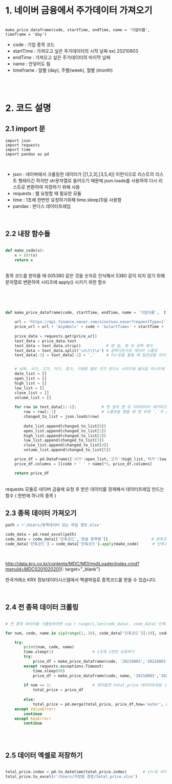 # 1. 네이버 금융에서 주가데이터 가져오기

```

make_price_dataframe(code, startTime, endTime, name = '기업이름', timeframe = 'day')

```

+ code : 기업 종목 코드
+ startTime : 가져오고 싶은 주가데이터의 시작 날짜   ex) 20210803
+ endTime : 가져오고 싶은 주가데이터의 마지막 날짜
+ name : 안넣어도 됨
+ timeframe : 일별 (day), 주별(week), 월별 (month)




<br><br>
# 2. 코드 설명

## 2.1 import 문

```
import json
import requests
import time
import pandas as pd
```
<br>


+ json : 네이버에서 크롤링한 데이터가 [[1,2,3],[3,5,4]] 이런식으로 리스트의 리스트 형태이긴 하지만 str문자열로 들어오기 때문에 json.loads를 사용하여 다시 리스트로 변환하여 저장하기 위해 사용
+ requests : 웹 요청할 때 필요한 모듈
+ time : 1초에 한번만 요청하기위해 time.sleep(1)을 사용함
+ pandas : 판다스 데이터프레임  

<br>

## 2.2 내장 함수들

```python

def make_code(x):
    x = str(x)
    return x

```
<br>
종목 코드를 받아올 때 005380 같은 것을 숫자로 인식해서 5380 같이 되지 않기 위해 문자열로 변환하여 시리즈에 apply() 시키기 위한 함수  

<br><br><br>


```python
def make_price_dataframe(code, startTime, endTime, name = '기업이름',  timeframe = 'day'):

    url = 'https://api.finance.naver.com/siseJson.naver?requestType=1'
    price_url = url + '&symbol=' + code + '&startTime=' + startTime + '&endTime=' + endTime + '&timeframe=' + timeframe
    
    price_data = requests.get(price_url)
    text_data = price_data.text
    text_data = text_data.strip()           # 맨 앞, 맨 뒤 공백 제거
    text_data = text_data.split('\n\t\t\n') # 공백기준으로 데이터 스플릿
    text_data[-2] = text_data[-2] + ','     # for문을 돌릴 때 일관성을 지키기 위해 마지막 행에는 ','를 추가


    # 날짜, 시가, 고가, 저가, 종가, 거래량 별로 각각 판다스 시리즈에 들어갈 리스트에 담기 
    date_list = []
    open_list = []
    high_list = []
    low_list = []
    close_list = []
    volume_list = []
    
    for row in text_data[1:-1]:           # 맨 앞과 맨 뒤 더미데이터 제거하고 시작
        row = row[:-1]                    # 스플릿을 했을 때 맨 뒤에 ','가 붙어있는 것을 제거하고 시작
        changed_to_list = json.loads(row)
        
        date_list.append(changed_to_list[0])
        open_list.append(changed_to_list[1])
        high_list.append(changed_to_list[2])
        low_list.append(changed_to_list[3])
        close_list.append(changed_to_list[4])
        volume_list.append(changed_to_list[5])

    price_df = pd.DataFrame({'시가':open_list,'고가':high_list,'저가':low_list,'종가':close_list, '거래량':volume_list }, index = date_list)
    price_df.columns = [[code + ' ' + name]*5, price_df.columns]

    return price_df


```

<br>
requests 모듈로 네이버 금융에 요청 후 받은 데이터를 정제해서 데이터프레임 만드는 함수 ( 한번에 하나의 종목 )
<br>

## 2.3 종목 데이터 가져오기

```python
path = r'/Users/종목데이터 있는 파일 경로.xlsx'

code_data = pd.read_excel(path)
code_data = code_data[['단축코드','한글 종목명']]                   # 종목코드와 종목명만 남김
code_data['단축코드'] = code_data['단축코드'].apply(make_code)      # 단축코드 시리즈를 문자열 타입으로 변환

```
<br>

<http://data.krx.co.kr/contents/MDC/MDI/mdiLoader/index.cmd?menuId=MDC0201020201>{: target="_blank"}


한국거래소 KRX 정보데이터시스템에서 엑셀파일로 종목코드를 받을 수 있습니다.



<br>

## 2.4 전 종목 데이터 크롤링

```python

# 전 종목 데이터를 크롤링하려면 zip ( range(1,len(code_data), code_data['단축코드'], code_data['한글 종목명'] ) 으로 바꾸면 됨, 밑에는 실험으로 하기 좋게 10개만 함.

for num, code, name in zip(range(1, 10), code_data['단축코드'][:10], code_data['한글 종목명'][:10]):

    try:
        print(num, code, name)
        time.sleep(1)                 # 1초에 1번만 요청하기
        try:
            price_df = make_price_dataframe(code, '20210803','20210803', name = name)     # 원하는 시작날짜~종료날짜 입력해서 요청
        except requests.exceptions.Timeout:
            time.sleep(60)
            price_df = make_price_dataframe(code, name, '20210803','20210803', name = name)   # 요청이 오류가 났을 때 누락없게하기위해 60초후 재요청
        
        if num == 1:                  # 맨처음엔 total_price 데이터프레임 선언하기
            total_price = price_df
            
        else:
            total_price = pd.merge(total_price, price_df,how='outer', right_index=True, left_index=True)  # 그다음부터 전부다 종목별로 '오른쪽으로' merge 하기
    except ValueError:
        continue
    except KeyError:
        continue
        
```
<br>


## 2.5 데이터 엑셀로 저장하기

```python

total_price.index = pd.to_datetime(total_price.index)       # str로 되어있던 날짜들을 진짜 datetime 타입으로 변환하여 저장.
total_price.to_excel(r'/Users/저장할 경로/total_price.xlsx')


```


<br><br>
---








